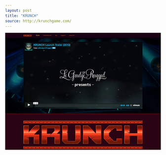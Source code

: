 ```yaml
---
layout: post
title: "KRUNCH"
source: http://krunchgame.com/
---
```


<img src="/screenshots/krunch.jpg">
